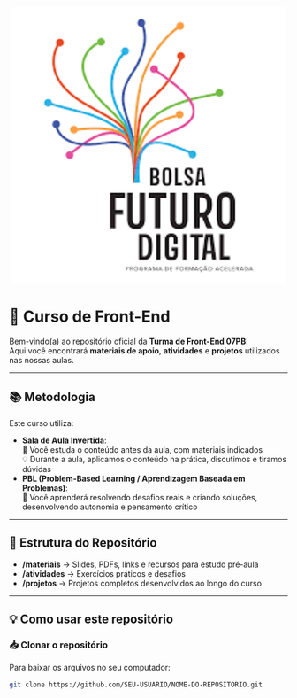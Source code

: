 <p align="center">
  <img src="https://github.com/anakfernandes/Bolsa-Futuro-Digital---Turma-07PB/blob/main/logo%20do%20bfd.png" alt="Logo do Curso" width="500">
</p>



# 🚀 Curso de Front-End 

Bem-vindo(a) ao repositório oficial da **Turma de Front-End 07PB**!  
Aqui você encontrará **materiais de apoio**, **atividades** e **projetos** utilizados nas nossas aulas.

---

## 📚 Metodologia
Este curso utiliza:
- **Sala de Aula Invertida**:  
  📖 Você estuda o conteúdo antes da aula, com materiais indicados  
  💡 Durante a aula, aplicamos o conteúdo na prática, discutimos e tiramos dúvidas  
- **PBL (Problem-Based Learning / Aprendizagem Baseada em Problemas)**:  
  🧩 Você aprenderá resolvendo desafios reais e criando soluções, desenvolvendo autonomia e pensamento crítico

---

## 📂 Estrutura do Repositório
- **/materiais** → Slides, PDFs, links e recursos para estudo pré-aula  
- **/atividades** → Exercícios práticos e desafios  
- **/projetos** → Projetos completos desenvolvidos ao longo do curso

---

## 💡 Como usar este repositório

### 📥 Clonar o repositório
Para baixar os arquivos no seu computador:
```bash
git clone https://github.com/SEU-USUARIO/NOME-DO-REPOSITORIO.git
